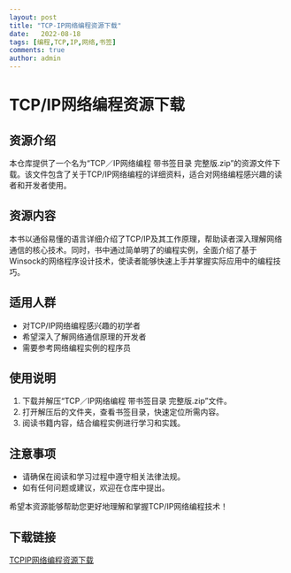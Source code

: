 ```yaml
---
layout: post
title: "TCP-IP网络编程资源下载"
date:   2022-08-18
tags: [编程,TCP,IP,网络,书签]
comments: true
author: admin
---
```

# TCP/IP网络编程资源下载

## 资源介绍

本仓库提供了一个名为“TCP／IP网络编程  带书签目录 完整版.zip”的资源文件下载。该文件包含了关于TCP/IP网络编程的详细资料，适合对网络编程感兴趣的读者和开发者使用。

## 资源内容

本书以通俗易懂的语言详细介绍了TCP/IP及其工作原理，帮助读者深入理解网络通信的核心技术。同时，书中通过简单明了的编程实例，全面介绍了基于Winsock的网络程序设计技术，使读者能够快速上手并掌握实际应用中的编程技巧。

## 适用人群

- 对TCP/IP网络编程感兴趣的初学者
- 希望深入了解网络通信原理的开发者
- 需要参考网络编程实例的程序员

## 使用说明

1. 下载并解压“TCP／IP网络编程  带书签目录 完整版.zip”文件。
2. 打开解压后的文件夹，查看书签目录，快速定位所需内容。
3. 阅读书籍内容，结合编程实例进行学习和实践。

## 注意事项

- 请确保在阅读和学习过程中遵守相关法律法规。
- 如有任何问题或建议，欢迎在仓库中提出。

希望本资源能够帮助您更好地理解和掌握TCP/IP网络编程技术！

## 下载链接

[TCPIP网络编程资源下载](https://pan.quark.cn/s/d4216d28c195)